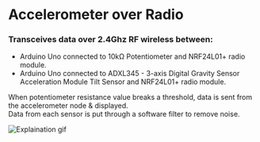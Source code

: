 # Accelerometer over Radio

### Transceives data over 2.4Ghz RF wireless between:
* Arduino Uno connected to 10kΩ Potentiometer and NRF24L01+ radio module.
* Arduino Uno connected to ADXL345 - 3-axis Digital Gravity Sensor Acceleration Module Tilt Sensor and NRF24L01+ radio module.

When potentiometer resistance value breaks a threshold, data is sent from the accelerometer node & displayed.<br/>
Data from each sensor is put through a software filter to remove noise.

![Explaination gif](https://github.com/SenanS/Accelerometer-over-Radio/blob/main/Acceler.gif)

